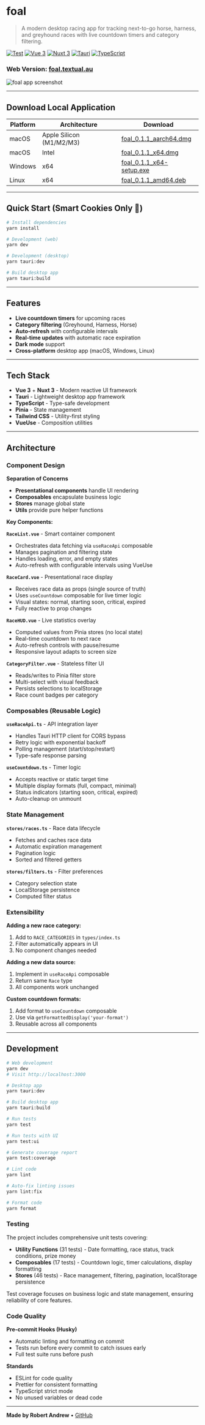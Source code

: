# foal

> A modern desktop racing app for tracking next-to-go horse, harness, and greyhound races with live countdown timers and category filtering.

[![Test](https://github.com/atextual/foal/actions/workflows/test.yml/badge.svg)](https://github.com/atextual/foal/actions/workflows/test.yml)
[![Vue 3](https://img.shields.io/badge/Vue-3.3-42b883?logo=vue.js)](https://vuejs.org/)
[![Nuxt 3](https://img.shields.io/badge/Nuxt-3.8-00DC82?logo=nuxt.js)](https://nuxt.com/)
[![Tauri](https://img.shields.io/badge/Tauri-1.5-FFC131?logo=tauri)](https://tauri.app/)
[![TypeScript](https://img.shields.io/badge/TypeScript-5.2-3178c6?logo=typescript)](https://www.typescriptlang.org/)

### **Web Version:** [foal.textual.au](https://foal.textual.au)

![foal app screenshot](image.png)

---

## Download Local Application

| Platform | Architecture             | Download                                                                                                         |
| -------- | ------------------------ | ---------------------------------------------------------------------------------------------------------------- |
| macOS    | Apple Silicon (M1/M2/M3) | [foal_0.1.1_aarch64.dmg](https://github.com/atextual/foal/releases/download/v0.1.1/foal_0.1.1_aarch64.dmg)       |
| macOS    | Intel                    | [foal_0.1.1_x64.dmg](https://github.com/atextual/foal/releases/download/v0.1.1/foal_0.1.1_x64.dmg)               |
| Windows  | x64                      | [foal_0.1.1_x64-setup.exe](https://github.com/atextual/foal/releases/download/v0.1.1/foal_0.1.1_x64-setup.exe)   |
| Linux    | x64                      | [foal_0.1.1_amd64.deb](https://github.com/atextual/foal/releases/download/v0.1.1/foal_0.1.1_amd64.deb)           |

---

## Quick Start (Smart Cookies Only 🍪)

```bash
# Install dependencies
yarn install

# Development (web)
yarn dev

# Development (desktop)
yarn tauri:dev

# Build desktop app
yarn tauri:build
```

---

## Features

- **Live countdown timers** for upcoming races
- **Category filtering** (Greyhound, Harness, Horse)
- **Auto-refresh** with configurable intervals
- **Real-time updates** with automatic race expiration
- **Dark mode** support
- **Cross-platform** desktop app (macOS, Windows, Linux)

---

## Tech Stack

- **Vue 3** + **Nuxt 3** - Modern reactive UI framework
- **Tauri** - Lightweight desktop app framework
- **TypeScript** - Type-safe development
- **Pinia** - State management
- **Tailwind CSS** - Utility-first styling
- **VueUse** - Composition utilities

---

## Architecture

### Component Design

**Separation of Concerns**

- **Presentational components** handle UI rendering
- **Composables** encapsulate business logic
- **Stores** manage global state
- **Utils** provide pure helper functions

**Key Components:**

**`RaceList.vue`** - Smart container component

- Orchestrates data fetching via `useRaceApi` composable
- Manages pagination and filtering state
- Handles loading, error, and empty states
- Auto-refresh with configurable intervals using VueUse

**`RaceCard.vue`** - Presentational race display

- Receives race data as props (single source of truth)
- Uses `useCountdown` composable for live timer logic
- Visual states: normal, starting soon, critical, expired
- Fully reactive to prop changes

**`RaceHUD.vue`** - Live statistics overlay

- Computed values from Pinia stores (no local state)
- Real-time countdown to next race
- Auto-refresh controls with pause/resume
- Responsive layout adapts to screen size

**`CategoryFilter.vue`** - Stateless filter UI

- Reads/writes to Pinia filter store
- Multi-select with visual feedback
- Persists selections to localStorage
- Race count badges per category

### Composables (Reusable Logic)

**`useRaceApi.ts`** - API integration layer

- Handles Tauri HTTP client for CORS bypass
- Retry logic with exponential backoff
- Polling management (start/stop/restart)
- Type-safe response parsing

**`useCountdown.ts`** - Timer logic

- Accepts reactive or static target time
- Multiple display formats (full, compact, minimal)
- Status indicators (starting soon, critical, expired)
- Auto-cleanup on unmount

### State Management

**`stores/races.ts`** - Race data lifecycle

- Fetches and caches race data
- Automatic expiration management
- Pagination logic
- Sorted and filtered getters

**`stores/filters.ts`** - Filter preferences

- Category selection state
- LocalStorage persistence
- Computed filter status

### Extensibility

**Adding a new race category:**

1. Add to `RACE_CATEGORIES` in `types/index.ts`
2. Filter automatically appears in UI
3. No component changes needed

**Adding a new data source:**

1. Implement in `useRaceApi` composable
2. Return same `Race` type
3. All components work unchanged

**Custom countdown formats:**

1. Add format to `useCountdown` composable
2. Use via `getFormattedDisplay('your-format')`
3. Reusable across all components

---

## Development

```bash
# Web development
yarn dev
# Visit http://localhost:3000

# Desktop app
yarn tauri:dev

# Build desktop app
yarn tauri:build

# Run tests
yarn test

# Run tests with UI
yarn test:ui

# Generate coverage report
yarn test:coverage

# Lint code
yarn lint

# Auto-fix linting issues
yarn lint:fix

# Format code
yarn format
```

### Testing

The project includes comprehensive unit tests covering:

- **Utility Functions** (31 tests) - Date formatting, race status, track conditions, prize money
- **Composables** (17 tests) - Countdown logic, timer calculations, display formatting
- **Stores** (46 tests) - Race management, filtering, pagination, localStorage persistence

Test coverage focuses on business logic and state management, ensuring reliability of core features.

### Code Quality

**Pre-commit Hooks (Husky)**

- Automatic linting and formatting on commit
- Tests run before every commit to catch issues early
- Full test suite runs before push

**Standards**

- ESLint for code quality
- Prettier for consistent formatting
- TypeScript strict mode
- No unused variables or dead code

---

**Made by Robert Andrew** • [GitHub](https://github.com/atextual/foal)
